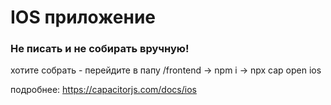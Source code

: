 # IOS приложение

### Не писать и не собирать вручную!

хотите собрать - перейдите в папу /frontend -> npm i -> npx cap open ios

подробнее: https://capacitorjs.com/docs/ios